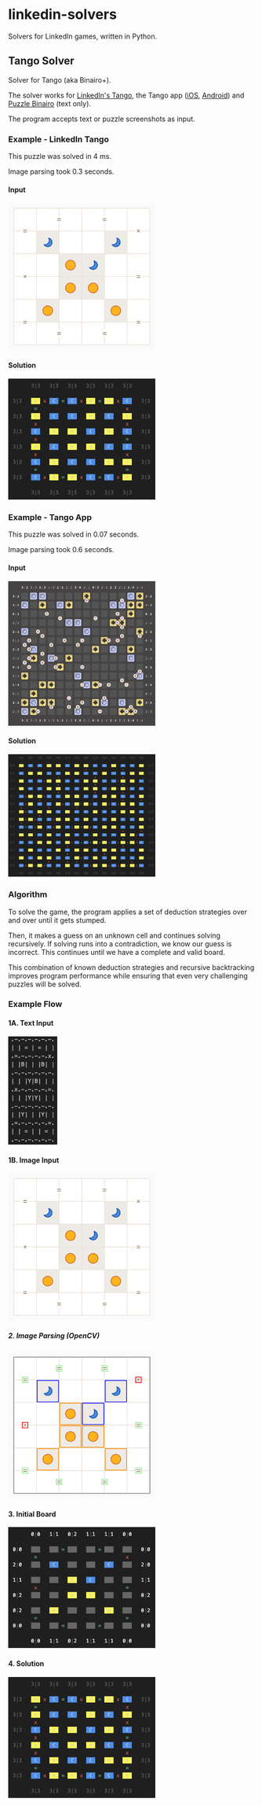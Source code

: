 # linkedin-solvers
Solvers for LinkedIn games, written in Python.

## Tango Solver
Solver for Tango (aka Binairo+).

The solver works for [LinkedIn's Tango](https://www.linkedin.com/games/tango/), the Tango app ([iOS](https://apps.apple.com/us/app/tango-daily-binairo-puzzle), [Android](https://play.google.com/store/apps/details?id=com.iwp.tango)) and [Puzzle Binairo](https://www.puzzle-binairo.com/binairo-plus-6x6-easy/) (text only).

The program accepts text or puzzle screenshots as input.

### Example - LinkedIn Tango
This puzzle was solved in 4 ms.

Image parsing took 0.3 seconds.

#### Input

<img src="tango/screenshots/linkedin-210-input.png" alt="" width="300">

#### Solution

<img src="tango/screenshots/linkedin-210-solved.png" alt="" width="300">

### Example - Tango App
This puzzle was solved in 0.07 seconds.

Image parsing took 0.6 seconds.

#### Input
<img src="tango/screenshots/tango-genius-2-input.png" alt="" width="300">

#### Solution
<img src="tango/screenshots/tango-genius-2-solved.png" alt="" width="300">

### Algorithm
To solve the game, the program applies a set of deduction strategies over and over until it gets stumped. 

Then, it makes a guess on an unknown cell and continues solving recursively. If solving runs into a contradiction, we know our guess is incorrect. This continues until we have a complete and valid board.

This combination of known deduction strategies and recursive backtracking improves program performance while ensuring that even very challenging puzzles will be solved.

### Example Flow
#### 1A. Text Input
<img src="tango/screenshots/linkedin-210-text.png" alt="Text input" width="100">

#### 1B. Image Input
<img src="tango/screenshots/linkedin-210-input.png" alt="Image input" width="300">

##### 2. Image Parsing (OpenCV)
<img src="tango/screenshots/linkedin-210-debug.png" alt="Debug image" width="300">

#### 3. Initial Board
<img src="tango/screenshots/linkedin-210-parsed.png" alt="" width="300">

#### 4. Solution
<img src="tango/screenshots/linkedin-210-solved.png" alt="" width="300">